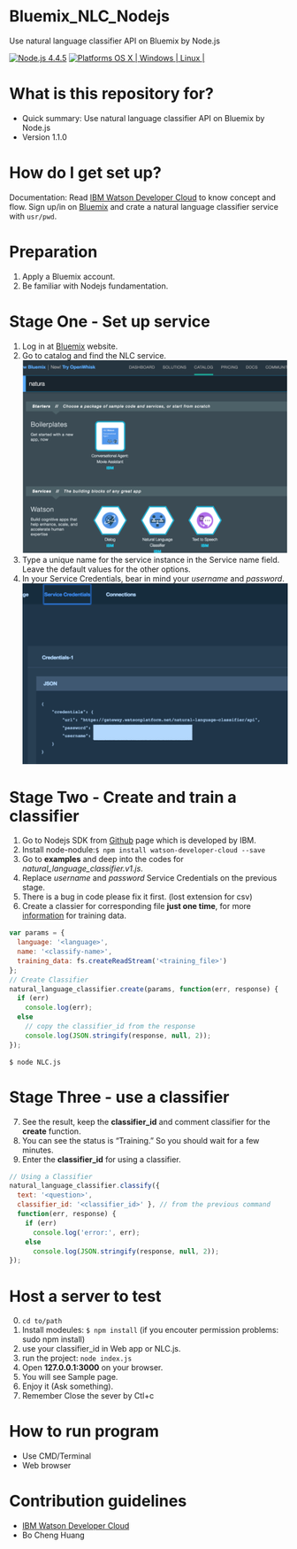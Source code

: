 # Bluemix_NLC_Nodejs
Use natural language classifier API on Bluemix by Node.js

[![Node.js 4.4.5](https://img.shields.io/badge/Node.js-4.4.5-orange.svg)](https://nodejs.org/en/)
[![Platforms OS X | Windows | Linux |](https://img.shields.io/badge/Platforms-OS%20X%20%7C%20Windows%20%7C%20Linux%20-lightgray.svg)](https://nodejs.org/en/)

# What is this repository for? ###

* Quick summary: Use natural language classifier API on Bluemix by Node.js
* Version 1.1.0

# How do I get set up? ###

Documentation: Read [IBM Watson Developer Cloud](https://www.ibm.com/watson/developercloud/doc/nl-classifier/) to know concept and flow. Sign up/in on [Bluemix](ng.bluemix.net) and crate a natural language classifier service with `usr/pwd`.

# Preparation ###

1. Apply a Bluemix account.
2. Be familiar with Nodejs fundamentation.

# Stage One - Set up service ###

1. Log in at [Bluemix](http://ng.bluemix.net) website.
2. Go to catalog and find the NLC service.
![Catalog](/screenshots/Catalog.png)
3. Type a unique name for the service instance in the Service name field. Leave the default values for the other options.
4. In your Service Credentials, bear in mind your *username* and *password*. 
![Catalog](/screenshots/Credentials.png)

# Stage Two - Create and train a classifier ###

1. Go to Nodejs SDK from [Github](https://github.com/watson-developer-cloud/node-sdk) page which is developed by IBM.
2. Install node-nodule:`$ npm install watson-developer-cloud --save`
3. Go to **examples** and deep into the codes for *natural_language_classifier.v1.js*.
4. Replace *username* and *password* Service Credentials on the previous stage.
5. There is a bug in code please fix it first. (lost extension for csv) 
6. Create a classier for corresponding file **just one time**, for more [information](http://www.ibm.com/watson/developercloud/doc/nl-classifier/data_format.shtml) for training data.
```javascript
var params = {
  language: '<language>',
  name: '<classify-name>',
  training_data: fs.createReadStream('<training_file>')
};
// Create Classifier
natural_language_classifier.create(params, function(err, response) {
  if (err)
    console.log(err);
  else
    // copy the classifier_id from the response
    console.log(JSON.stringify(response, null, 2));
});
```
```
$ node NLC.js
```
# Stage Three - use a classifier ###
7. See the result, keep the **classifier_id** and comment classifier for the **create** function.
8. You can see the status is “Training.” So you should wait for a few minutes.
9.  Enter the **classifier_id** for using a classifier.
```javascript
// Using a Classifier
natural_language_classifier.classify({
  text: '<question>',
  classifier_id: '<classifier_id>' }, // from the previous command
  function(err, response) {
    if (err)
      console.log('error:', err);
    else
      console.log(JSON.stringify(response, null, 2));
});
```
# Host a server to test ###
0. ```cd to/path```
1. Install modeules: 
    ```$ npm install``` (if you encouter permission problems: sudo npm install)
2. use your classifier_id in Web app or NLC.js.
3. run the project: 
    ```node index.js```
4. Open **127.0.0.1:3000** on your browser.
5. You will see Sample page.
6. Enjoy it (Ask something).
7. Remember Close the sever by Ctl+c

# How to run program ###
* Use CMD/Terminal
* Web browser

# Contribution guidelines ###
* [IBM Watson Developer Cloud](https://www.ibm.com/watson/developercloud/doc/nl-classifier/)
* Bo Cheng Huang
